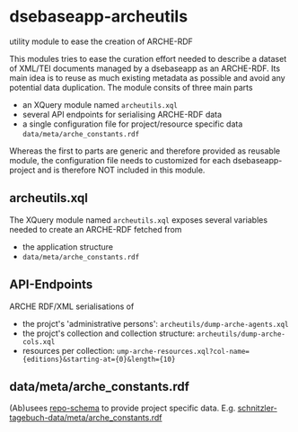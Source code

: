 # dsebaseapp-archeutils
utility module to ease the creation of ARCHE-RDF

This modules tries to ease the curation effort needed to describe a dataset of XML/TEI documents managed by a dsebaseapp as an ARCHE-RDF.
Its main idea is to reuse as much existing metadata as possible and avoid any potential data duplication.
The module consits of three main parts
* an XQuery module named `archeutils.xql`
* several API endpoints for serialising ARCHE-RDF data
* a single configuration file for project/resource specific data `data/meta/arche_constants.rdf`

Whereas the first to parts are generic and therefore provided as reusable module, the configuration file needs to customized for each dsebaseapp-project and is therefore NOT included in this module.

## archeutils.xql

The XQuery module named `archeutils.xql` exposes several variables needed to create an ARCHE-RDF fetched from
* the application structure
*  `data/meta/arche_constants.rdf`

## API-Endpoints

ARCHE RDF/XML serialisations of
* the projct's 'administrative persons': `archeutils/dump-arche-agents.xql`
* the projct's collection and collection structure: `archeutils/dump-arche-cols.xql`
* resources per collection: `ump-arche-resources.xql?col-name={editions}&starting-at={0}&length={10}`

## data/meta/arche_constants.rdf

(Ab)usees [repo-schema](https://github.com/acdh-oeaw/repo-schema) to provide project specific data. E.g. [schnitzler-tagebuch-data/meta/arche_constants.rdf](https://github.com/acdh-oeaw/schnitzler-tagebuch-data/blob/master/meta/arche_constants.rdf)
